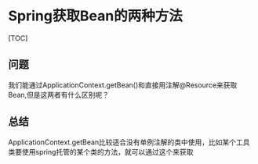 # Spring获取Bean的两种方法

[TOC]

## 问题

我们能通过ApplicationContext.getBean()和直接用注解@Resource来获取Bean,但是这两者有什么区别呢？

## 总结

ApplicationContext.getBean比较适合没有单例注解的类中使用，比如某个工具类要使用spring托管的某个类的方法，就可以通过这个来获取

